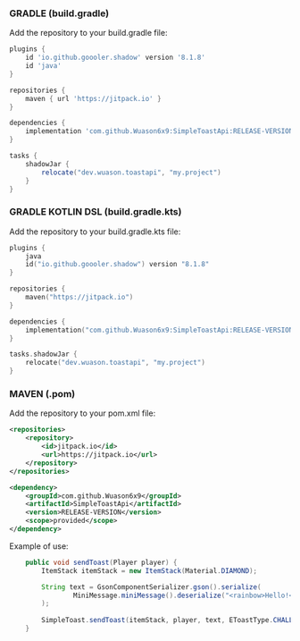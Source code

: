 ### GRADLE (**build.gradle**)

Add the repository to your build.gradle file:
```gradle
plugins {
    id 'io.github.goooler.shadow' version '8.1.8'
    id 'java'
}

repositories {
    maven { url 'https://jitpack.io' }
}

dependencies {
    implementation 'com.github.Wuason6x9:SimpleToastApi:RELEASE-VERSION'
}

tasks {
    shadowJar {
        relocate("dev.wuason.toastapi", "my.project")
    }
}
```

### GRADLE KOTLIN DSL (**build.gradle.kts**)

Add the repository to your build.gradle.kts file:
```kotlin
plugins {
    java
    id("io.github.goooler.shadow") version "8.1.8"
}

repositories {
    maven("https://jitpack.io")
}

dependencies {
    implementation("com.github.Wuason6x9:SimpleToastApi:RELEASE-VERSION")
}

tasks.shadowJar {
    relocate("dev.wuason.toastapi", "my.project")
}
```

### MAVEN (**.pom**)

Add the repository to your pom.xml file:
```xml
<repositories>
    <repository>
        <id>jitpack.io</id>
        <url>https://jitpack.io</url>
    </repository>
</repositories>

<dependency>
    <groupId>com.github.Wuason6x9</groupId>
    <artifactId>SimpleToastApi</artifactId>
    <version>RELEASE-VERSION</version>
    <scope>provided</scope>
</dependency>
```

Example of use:

```java
    public void sendToast(Player player) {
        ItemStack itemStack = new ItemStack(Material.DIAMOND);

        String text = GsonComponentSerializer.gson().serialize(
                MiniMessage.miniMessage().deserialize("<rainbow>Hello!</rainbow>")
        );
        
        SimpleToast.sendToast(itemStack, player, text, EToastType.CHALLENGE);
    }
```
